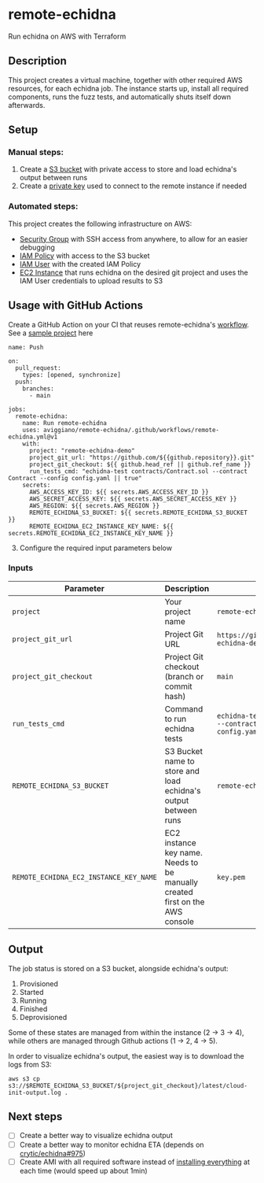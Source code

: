 # remote-echidna

Run echidna on AWS with Terraform

## Description

This project creates a virtual machine, together with other required AWS resources, for each echidna job. The instance starts up, install all required components, runs the fuzz tests, and automatically shuts itself down afterwards.

## Setup

### Manual steps:

1. Create a [S3 bucket](./terraform/s3_bucket.tf) with private access to store and load echidna's output between runs
2. Create a [private key](./terraform/ec2_instance.tf) used to connect to the remote instance if needed

### Automated steps:

This project creates the following infrastructure on AWS:

- [Security Group](./terraform/security_group.tf) with SSH access from anywhere, to allow for an easier debugging
- [IAM Policy](./terraform/iam_user.tf) with access to the S3 bucket
- [IAM User](./terraform/iam_user.tf) with the created IAM Policy
- [EC2 Instance](./terraform/ec2_instance.tf) that runs echidna on the desired git project and uses the IAM User credentials to upload results to S3

## Usage with GitHub Actions

Create a GitHub Action on your CI that reuses remote-echidna's [workflow](./.github/workflows/remote-echidna.yml). See a [sample project](https://github.com/aviggiano/remote-echidna-demo) here

```
name: Push

on:
  pull_request:
    types: [opened, synchronize]
  push:
    branches:
      - main

jobs:
  remote-echidna:
    name: Run remote-echidna
    uses: aviggiano/remote-echidna/.github/workflows/remote-echidna.yml@v1
    with:
      project: "remote-echidna-demo"
      project_git_url: "https://github.com/${{github.repository}}.git"
      project_git_checkout: ${{ github.head_ref || github.ref_name }}
      run_tests_cmd: "echidna-test contracts/Contract.sol --contract Contract --config config.yaml || true"
    secrets:
      AWS_ACCESS_KEY_ID: ${{ secrets.AWS_ACCESS_KEY_ID }}
      AWS_SECRET_ACCESS_KEY: ${{ secrets.AWS_SECRET_ACCESS_KEY }}
      AWS_REGION: ${{ secrets.AWS_REGION }}
      REMOTE_ECHIDNA_S3_BUCKET: ${{ secrets.REMOTE_ECHIDNA_S3_BUCKET }}
      REMOTE_ECHIDNA_EC2_INSTANCE_KEY_NAME: ${{ secrets.REMOTE_ECHIDNA_EC2_INSTANCE_KEY_NAME }}
```

3. Configure the required input parameters below

### Inputs

| Parameter                              | Description                                                                  | Example                                                                                  | Required |
| -------------------------------------- | ---------------------------------------------------------------------------- | ---------------------------------------------------------------------------------------- | -------- |
| `project`                              | Your project name                                                            | `remote-echidna-demo`                                                                    | Yes      |
| `project_git_url`                      | Project Git URL                                                              | `https://github.com/aviggiano/remote-echidna-demo.git`                                   | Yes      |
| `project_git_checkout`                 | Project Git checkout (branch or commit hash)                                 | `main`                                                                                   | Yes      |
| `run_tests_cmd`                        | Command to run echidna tests                                                 | `echidna-test contracts/Contract.sol --contract Contract --config config.yaml \|\| true` | Yes      |
| `REMOTE_ECHIDNA_S3_BUCKET`             | S3 Bucket name to store and load echidna's output between runs               | `remote-echidna-demo-bucket`                                                             | Yes      |
| `REMOTE_ECHIDNA_EC2_INSTANCE_KEY_NAME` | EC2 instance key name. Needs to be manually created first on the AWS console | `key.pem`                                                                                | Yes      |

## Output

The job status is stored on a S3 bucket, alongside echidna's output:

1. Provisioned
2. Started
3. Running
4. Finished
5. Deprovisioned

Some of these states are managed from within the instance (2 -> 3 -> 4), while others are managed through Github actions (1 -> 2, 4 -> 5).

In order to visualize echidna's output, the easiest way is to download the logs from S3:

```
aws s3 cp s3://$REMOTE_ECHIDNA_S3_BUCKET/${project_git_checkout}/latest/cloud-init-output.log .
```

## Next steps

- [ ] Create a better way to visualize echidna output
- [ ] Create a better way to monitor echidna ETA (depends on [crytic/echidna#975](https://github.com/crytic/echidna/issues/975))
- [ ] Create AMI with all required software instead of [installing everything](./terraform/user_data.tftpl) at each time (would speed up about 1min)
